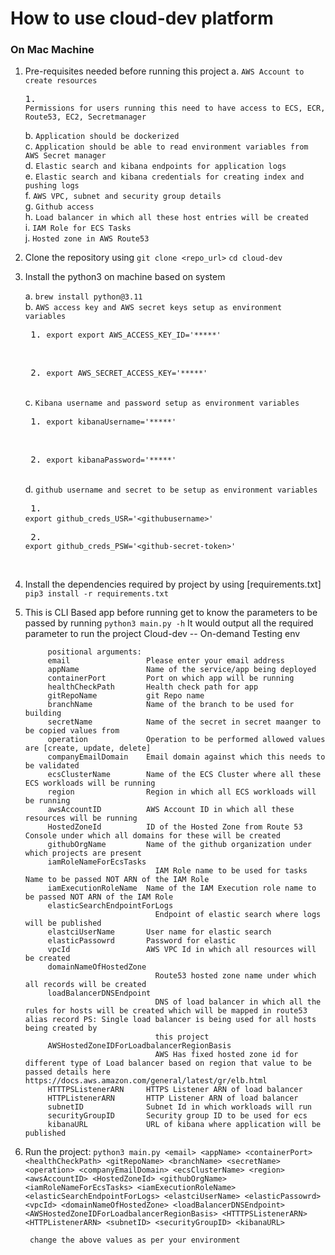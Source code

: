 
#           How to use cloud-dev platform 

### On Mac Machine

1. Pre-requisites needed before running this project 
    a. `AWS Account to create resources` <br />
         <pre>1. `Permissions for users running this need to have access to ECS, ECR, Route53, EC2, Secretmanager` </pre>
    b. `Application should be dockerized` <br />
    c. `Application should be able to read environment variables from AWS Secret manager` <br />
    d. `Elastic search and kibana endpoints for application logs` <br />
    e. `Elastic search and kibana credentials for creating index and pushing logs` <br />
    f. `AWS VPC, subnet and security group details` <br />
    g. `Github access` <br />
    h. `Load balancer in which all these host entries will be created` <br />
    i. `IAM Role for ECS Tasks` <br />
    j. `Hosted zone in AWS Route53` <br />


1. Clone the repository using 
    `git clone <repo_url>` 
    `cd cloud-dev`
    
2. Install the python3 on machine based on system 

    a. `brew install python@3.11` <br />
    b. `AWS access key and AWS secret keys setup as environment variables` <br />
            <pre> 1. `export export AWS_ACCESS_KEY_ID='*****'` </pre> <br/>
            <pre> 2. `export AWS_SECRET_ACCESS_KEY='*****'` </pre> <br/>
    c. `Kibana username and password setup as environment variables` <br />
            <pre> 1. `export kibanaUsername='*****'` </pre> <br />
            <pre> 2. `export kibanaPassword='*****'` </pre> <br />
    d. `github username and secret to be setup as environment variables` <br />
            <pre> 1. `export github_creds_USR='<githubusername>'` </pre>
            <pre> 2. `export github_creds_PSW='<github-secret-token>'` </pre> <br />
3. Install the dependencies required by project by using [requirements.txt]
    `pip3 install -r requirements.txt`
4. This is CLI Based app before running get to know the parameters to be passed by running 
    `python3 main.py -h`
        It would output all the required parameter to run the project 
        Cloud-dev -- On-demand Testing env

            positional arguments:
            email                 Please enter your email address
            appName               Name of the service/app being deployed
            containerPort         Port on which app will be running
            healthCheckPath       Health check path for app
            gitRepoName           git Repo name
            branchName            Name of the branch to be used for building
            secretName            Name of the secret in secret maanger to be copied values from
            operation             Operation to be performed allowed values are [create, update, delete]
            companyEmailDomain    Email domain against which this needs to be validated
            ecsClusterName        Name of the ECS Cluster where all these ECS workloads will be running
            region                Region in which all ECS workloads will be running
            awsAccountID          AWS Account ID in which all these resources will be running
            HostedZoneId          ID of the Hosted Zone from Route 53 Console under which all domains for these will be created
            githubOrgName         Name of the github organization under which projects are present
            iamRoleNameForEcsTasks
                                    IAM Role name to be used for tasks Name to be passed NOT ARN of the IAM Role
            iamExecutionRoleName  Name of the IAM Execution role name to be passed NOT ARN of the IAM Role
            elasticSearchEndpointForLogs
                                    Endpoint of elastic search where logs will be published
            elastciUserName       User name for elastic search
            elasticPassowrd       Password for elastic
            vpcId                 AWS VPC Id in which all resources will be created
            domainNameOfHostedZone
                                    Route53 hosted zone name under which all records will be created
            loadBalancerDNSEndpoint
                                    DNS of load balancer in which all the rules for hosts will be created which will be mapped in route53 alias record PS: Single load balancer is being used for all hosts being created by
                                    this project
            AWSHostedZoneIDForLoadbalancerRegionBasis
                                    AWS Has fixed hosted zone id for different type of Load balancer based on region that value to be passed details here https://docs.aws.amazon.com/general/latest/gr/elb.html
            HTTTPSListenerARN     HTTPS Listener ARN of load balancer
            HTTPListenerARN       HTTP Listener ARN of load balancer
            subnetID              Subnet Id in which workloads will run
            securityGroupID       Security group ID to be used for ecs
            kibanaURL             URL of kibana where application will be published

5. Run the project: 
    `python3 main.py <email> <appName> <containerPort> <healthCheckPath> <gitRepoName> <branchName> <secretName> <operation> <companyEmailDomain> <ecsClusterName> <region> <awsAccountID> <HostedZoneId> <githubOrgName> <iamRoleNameForEcsTasks> <iamExecutionRoleName> <elasticSearchEndpointForLogs> <elastciUserName> <elasticPassowrd> <vpcId> <domainNameOfHostedZone> <loadBalancerDNSEndpoint> <AWSHostedZoneIDForLoadbalancerRegionBasis> <HTTTPSListenerARN> <HTTPListenerARN> <subnetID> <securityGroupID> <kibanaURL>`

        change the above values as per your environment 

